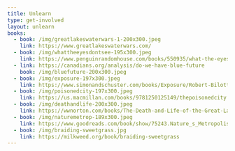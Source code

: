 ```yaml
---
title: Unlearn
type: get-involved
layout: unlearn
books:
  - book: /img/greatlakeswaterwars-1-200x300.jpeg
    link: https://www.greatlakeswaterwars.com/
  - book: /img/whattheeyesdontsee-195x300.jpeg
    link: https://www.penguinrandomhouse.com/books/550935/what-the-eyes-dont-see-by-mona-hanna-attisha/
  - link: https://canadians.org/analysis/do-we-have-blue-future
    book: /img/bluefuture-200x300.jpeg
  - book: /img/exposure-197x300.jpeg
    link: https://www.simonandschuster.com/books/Exposure/Robert-Bilott/9781501172823
  - book: /img/poisonedcity-197x300.jpeg
    link: https://us.macmillan.com/books/9781250125149/thepoisonedcity
  - book: /img/deathandlife-200x300.jpeg
    link: https://wwnorton.com/books/The-Death-and-Life-of-the-Great-Lakes/
  - book: /img/naturemetrop-189x300.jpeg
    link: https://www.goodreads.com/book/show/75243.Nature_s_Metropolis
  - book: /img/braiding-sweetgrass.jpg
    link: https://milkweed.org/book/braiding-sweetgrass
---
```

